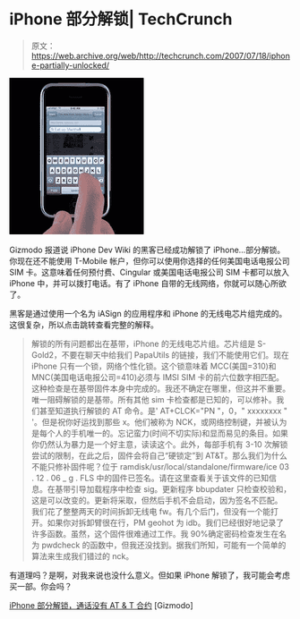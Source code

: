 # iPhone 部分解锁| TechCrunch

> 原文：<https://web.archive.org/web/http://techcrunch.com/2007/07/18/iphone-partially-unlocked/>

![](img/2b1106046bb244828fc174b373ca4bdb.png)

Gizmodo 报道说 iPhone Dev Wiki 的黑客已经成功解锁了 iPhone…部分解锁。你现在还不能使用 T-Mobile 帐户，但你可以使用你选择的任何美国电话电报公司 SIM 卡。这意味着任何预付费、Cingular 或美国电话电报公司 SIM 卡都可以放入 iPhone 中，并可以拨打电话。有了 iPhone 自带的无线网络，你就可以随心所欲了。

黑客是通过使用一个名为 iASign 的应用程序和 iPhone 的无线电芯片组完成的。这很复杂，所以点击跳转查看完整的解释。

> 解锁的所有问题都出在基带，iPhone 的无线电芯片组。芯片组是 S-Gold2，不要在聊天中给我们 PapaUtils 的链接，我们不能使用它们。现在 iPhone 只有一个锁，网络个性化锁。这个锁意味着 MCC(美国=310)和 MNC(美国电话电报公司=410)必须与 IMSI SIM 卡的前六位数字相匹配。这种检查是在基带固件本身中完成的。我还不确定在哪里，但这并不重要。唯一阻碍解锁的是基带。所有其他 sim 卡检查都是已知的，可以修补。我们甚至知道执行解锁的 AT 命令。是' AT+CLCK="PN "，0，" xxxxxxxx " '。但是祝你好运找到那些 x。他们被称为 NCK，或网络控制键，并被认为是每个人的手机唯一的。忘记蛮力(时间不切实际)和显而易见的条目。如果你仍然认为暴力是一个好主意，读读这个。此外，每部手机有 3-10 次解锁尝试的限制，在此之后，固件会将自己“硬锁定”到 AT&T。那么我们为什么不能只修补固件呢？位于 ramdisk/usr/local/standalone/firmware/ice 03 . 12 . 06 _ g . FLS 中的固件已签名。请在这里查看关于该文件的已知信息。在基带引导加载程序中检查 sig。更新程序 bbupdater 只检查校验和，这是可以改变的。更新将采取，但然后手机不会启动，因为签名不匹配。
> 我们花了整整两天的时间拆卸无线电 fw。有几个后门，但没有一个能打开。如果你对拆卸臂很在行，PM geohot 为 idb。我们已经很好地记录了许多函数。虽然，这个固件很难通过工作。我 90%确定密码检查发生在名为 pwdcheck 的函数中，但我还没找到。据我们所知，可能有一个简单的算法来生成我们错过的 nck。

有道理吗？是啊，对我来说也没什么意义。但如果 iPhone 解锁了，我可能会考虑买一部。你会吗？

[iPhone 部分解锁，通话没有 AT & T 合约](https://web.archive.org/web/20170707230943/http://gizmodo.com/gadgets/breaking/iphone-partially-unlocked-calls-without-att-contract-279606.php) [Gizmodo]